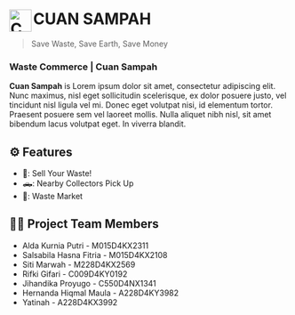 # <img align="left" alt="Cuan Sampah" title="cuan sampah" width="40px" src="https://github.com/hiqmalism/Cuan-Sampah/blob/master/app/src/main/res/drawable/logo_app.png"/></a>CUAN SAMPAH 
> Save Waste, Save Earth, Save Money

### Waste Commerce | Cuan Sampah
  
**Cuan Sampah** is Lorem ipsum dolor sit amet, consectetur adipiscing elit. Nunc maximus, nisl eget sollicitudin scelerisque, ex dolor posuere justo, vel tincidunt nisl ligula vel mi. Donec eget volutpat nisi, id elementum tortor. Praesent posuere sem vel laoreet mollis. Nulla aliquet nibh nisl, sit amet bibendum lacus volutpat eget. In viverra blandit.

## :gear: Features
- 💸: Sell Your Waste!
- 🛻: Nearby Collectors Pick Up
- 🛒: Waste Market

## :technologist: Project Team Members
- Alda Kurnia Putri - M015D4KX2311
- Salsabila Hasna Fitria - M015D4KX2108
- Siti Marwah - M228D4KX2569
- Rifki Gifari - C009D4KY0192
- Jihandika Proyugo - C550D4NX1341
- Hernanda Hiqmal Maula - A228D4KY3982
- Yatinah - A228D4KX3992
